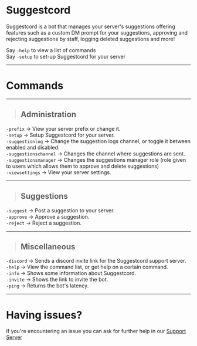 # Suggestcord

Suggestcord is a bot that manages your server's suggestions offering features such as a custom DM prompt for your suggestions, approving and rejecting suggestions by staff, logging deleted suggestions and more!

Say ``-help`` to view a list of commands\
Say ``-setup`` to set-up Suggestcord for your server

* * *
# Commands

* * *

> ## **Administration**

``-prefix`` → View your server prefix or change it.\
``-setup`` → Setup Suggestcord for your server.\
``-suggestionlog`` → Change the suggestion logs channel, or toggle it between enabled and disabled.\
``-suggestionschannel`` → Changes the channel where suggestions are sent.\
``-suggestionsmanager`` → Changes the suggestions manager role (role given to users which allows them to approve and delete suggestions)\
``-viewsettings`` → View your server settings.

* * *

> ## **Suggestions**

``-suggest`` → Post a suggestion to your server.\
``-approve`` → Approve a suggestion.\
``-reject`` → Reject a suggestion.

* * *

> ## **Miscellaneous**

``-discord`` → Sends a discord invite link for the Suggestcord support server.\
``-help`` → View the command list, or get help on a certain command.\
``-info`` → Shows some information about Suggestcord.\
``-invite`` → Shows the link to invite the bot.\
``-ping`` → Returns the bot's latency.

* * *

# Having issues?

If you're encountering an issue you can ask for further help in our [Support Server](https://discord.gg/6MnZzkh)

